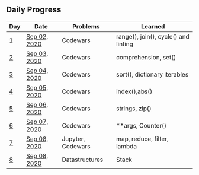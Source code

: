 ## Daily Progress 
| Day | Date | Problems | Learned |
| --- | --- | --- | --- |
| [1](https://github.com/gauthamp10/100DaysOfCode/tree/master/Day%201) | [Sep 02, 2020](https://github.com/gauthamp10/100DaysOfCode/blob/master/Day%201/README.md) | Codewars | range(), join(), cycle() and linting |
| [2](https://github.com/gauthamp10/100DaysOfCode/tree/master/Day%202) | [Sep 03, 2020](https://github.com/gauthamp10/100DaysOfCode/blob/master/Day%202/README.md) | Codewars | comprehension, set() |
| [3](https://github.com/gauthamp10/100DaysOfCode/tree/master/Day%203) | [Sep 04, 2020](https://github.com/gauthamp10/100DaysOfCode/blob/master/Day%203/README.md) | Codewars | sort(), dictionary iterables |
| [4](https://github.com/gauthamp10/100DaysOfCode/tree/master/Day%204) | [Sep 05, 2020](https://github.com/gauthamp10/100DaysOfCode/blob/master/Day%204/README.md) | Codewars | index(),abs() |
| [5](https://github.com/gauthamp10/100DaysOfCode/tree/master/Day%205) | [Sep 06, 2020](https://github.com/gauthamp10/100DaysOfCode/blob/master/Day%205/README.md) | Codewars | strings, zip() |
| [6](https://github.com/gauthamp10/100DaysOfCode/tree/master/Day%206) | [Sep 07, 2020](https://github.com/gauthamp10/100DaysOfCode/blob/master/Day%206/README.md) | Codewars | **args, Counter() |
| [7](https://github.com/gauthamp10/100DaysOfCode/tree/master/Day%207) | [Sep 08, 2020](https://github.com/gauthamp10/100DaysOfCode/blob/master/Day%207/README.md) | Jupyter, Codewars | map, reduce, filter, lambda |
| [8](https://github.com/gauthamp10/100DaysOfCode/tree/master/Day%208) | [Sep 08, 2020](https://github.com/gauthamp10/100DaysOfCode/blob/master/Day%208/README.md) | Datastructures | Stack |